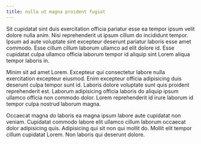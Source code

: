 ```yaml
---
title: nulla ut magna proident fugiat
---
```


Sit cupidatat sint duis exercitation officia pariatur esse ea tempor ipsum velit dolore nulla anim. Nisi reprehenderit ut ipsum cillum do incididunt tempor. Ipsum ad aute voluptate sint excepteur deserunt pariatur laboris esse amet commodo. Esse cillum cillum laborum ullamco ad elit dolore id. Esse cupidatat culpa ullamco officia laborum tempor id aliquip sint Lorem aliqua tempor laboris in.

Minim sit ad amet Lorem. Excepteur qui consectetur labore nulla exercitation excepteur eiusmod. Enim excepteur officia adipisicing duis deserunt culpa tempor sunt id. Laboris dolore voluptate sunt quis proident reprehenderit est. Laborum adipisicing officia laboris do aliquip ipsum ullamco officia non commodo dolor. Lorem reprehenderit id irure laborum id tempor culpa nostrud laborum magna.

Occaecat magna do laboris ea magna ipsum labore aute cupidatat non veniam. Cupidatat commodo labore elit ullamco cillum laborum occaecat dolor adipisicing quis. Adipisicing qui sit non qui mollit do. Mollit elit tempor cillum cupidatat Lorem. Non laboris qui deserunt dolore.
